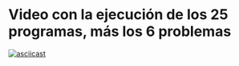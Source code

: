 # Video con la ejecución de los 25 programas, más los 6 problemas
[![asciicast](https://asciinema.org/a/oj7qfYAODVwITH04yYd4YsGSH.svg)](https://asciinema.org/a/oj7qfYAODVwITH04yYd4YsGSH)
